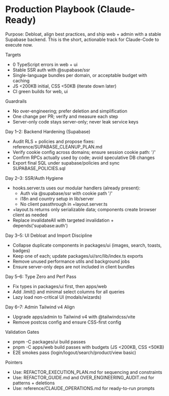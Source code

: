 # Production Playbook (Claude-Ready)

Purpose: Debloat, align best practices, and ship web + admin with a stable Supabase backend. This is the short, actionable track for Claude-Code to execute now.

Targets
- 0 TypeScript errors in web + ui
- Stable SSR auth with @supabase/ssr
- Single-language bundles per domain, or acceptable budget with caching
- JS <200KB initial, CSS <50KB (iterate down later)
- CI green builds for web, ui

Guardrails
- No over-engineering; prefer deletion and simplification
- One change per PR; verify and measure each step
- Server-only code stays server-only; never leak service keys

Day 1–2: Backend Hardening (Supabase)
- Audit RLS + policies and propose fixes: reference/SUPABASE_CLEANUP_PLAN.md
- Verify cookie config across domains; ensure session cookie path: '/'
- Confirm RPCs actually used by code; avoid speculative DB changes
- Export final SQL under supabase/policies and sync SUPABASE_POLICIES.sql

Day 2–3: SSR/Auth Hygiene
- hooks.server.ts uses our modular handlers (already present):
  - Auth via @supabase/ssr with cookie path '/'
  - i18n and country setup in lib/server
  - No client passthrough in +layout.server.ts
- +layout.ts returns only serializable data; components create browser client as needed
- Replace invalidateAll with targeted invalidation + depends('supabase:auth')

Day 3–5: UI Debloat and Import Discipline
- Collapse duplicate components in packages/ui (images, search, toasts, badges)
- Keep one of each; update packages/ui/src/lib/index.ts exports
- Remove unused performance utils and background jobs
- Ensure server-only deps are not included in client bundles

Day 5–6: Type Zero and Perf Pass
- Fix types in packages/ui first, then apps/web
- Add .limit() and minimal select columns for all queries
- Lazy load non-critical UI (modals/wizards)

Day 6–7: Admin Tailwind v4 Align
- Upgrade apps/admin to Tailwind v4 with @tailwindcss/vite
- Remove postcss config and ensure CSS-first config

Validation Gates
- pnpm -C packages/ui build passes
- pnpm -C apps/web build passes with budgets (JS <200KB, CSS <50KB)
- E2E smokes pass (login/logout/search/product/view basic)

Pointers
- Use: REFACTOR_EXECUTION_PLAN.md for sequencing and constraints
- Use: REFACTOR_GUIDE.md and OVER_ENGINEERING_AUDIT.md for patterns + deletions
- Use: reference/CLAUDE_OPERATIONS.md for ready-to-run prompts

